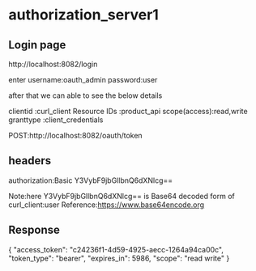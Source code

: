 # authorization_server1

Login page
----------
http://localhost:8082/login

enter username:oauth_admin
      password:user
      
after that we can able to see the below details 

clientid     :curl_client
Resource IDs :product_api
scope(access):read,write
granttype    :client_credentials



POST:http://localhost:8082/oauth/token


headers
----------
authorization:Basic Y3VybF9jbGllbnQ6dXNlcg==

Note:here Y3VybF9jbGllbnQ6dXNlcg== is Base64 decoded form of curl_client:user
Reference:https://www.base64encode.org

Response
---------

{
"access_token": "c24236f1-4d59-4925-aecc-1264a94ca00c",
"token_type": "bearer",
"expires_in": 5986,
"scope": "read write"
}
